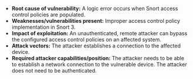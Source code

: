 - **Root cause of vulnerability:** A logic error occurs when Snort access control policies are populated.
- **Weaknesses/vulnerabilities present:** Improper access control policy implementation in Snort 3.
- **Impact of exploitation:** An unauthenticated, remote attacker can bypass the configured access control policies on an affected system.
- **Attack vectors:** The attacker establishes a connection to the affected device.
- **Required attacker capabilities/position:** The attacker needs to be able to establish a network connection to the vulnerable device. The attacker does not need to be authenticated.